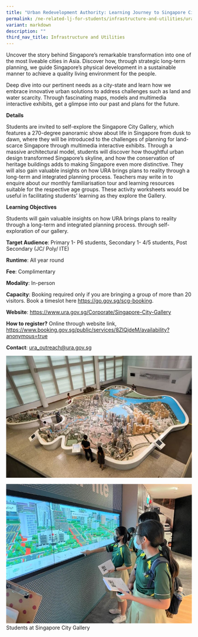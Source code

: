 ```yaml
---
title: "Urban Redevelopment Authority: Learning Journey to Singapore City Gallery"
permalink: /ne-related-lj-for-students/infrastructure-and-utilities/ura-lj-to-spore-city-gallery/
variant: markdown
description: ""
third_nav_title: Infrastructure and Utilities
---
```

Uncover the story behind Singapore’s remarkable transformation into one of the most liveable cities in Asia. Discover how, through strategic long-term planning, we guide Singapore’s physical development in a sustainable manner to achieve a quality living environment for the people.

Deep dive into our pertinent needs as a city-state and learn how we embrace innovative urban solutions to address challenges such as land and water scarcity. Through fascinating maps, models and multimedia interactive exhibits, get a glimpse into our past and plans for the future.

**Details**

Students are invited to self-explore the Singapore City Gallery, which features a 270-degree panoramic show about life in Singapore from dusk to dawn, where they will be introduced to the challenges of planning for land-scarce Singapore through multimedia interactive exhibits. Through a massive architectural model, students will discover how thoughtful urban design transformed Singapore’s skyline, and how the conservation of heritage buildings adds to making Singapore even more distinctive.   They will also gain valuable insights on how URA brings plans to reality through a long-term and integrated planning process. Teachers may write in to enquire about our monthly familiarisation tour and learning resources suitable for the respective age groups. These activity worksheets would be useful in facilitating students’ learning as they explore the Gallery.

**Learning Objectives**

Students will gain valuable insights on how URA brings plans to reality through a long-term and integrated planning process. through self-exploration of our gallery.

**Target Audience**: Primary 1- P6 students, Secondary 1- 4/5 students, Post Secondary (JC/ Poly/ ITE)

**Runtime**: All year round

**Fee**: Complimentary

**Modality**: In-person

**Capacity**: Booking required only if you are bringing a group of more than 20 visitors. Book a timeslot here https://go.gov.sg/scg-booking.

**Website**: https://www.ura.gov.sg/Corporate/Singapore-City-Gallery

**How to register?** Online through website link, https://www.booking.gov.sg/public/services/8ZlQjdeM/availability?anonymous=true

**Contact**: ura_outreach@ura.gov.sg

![](/images/learning%20journey%20.JPG)

![](/images/student%20worksheet.jpg)
Students at Singapore City Gallery